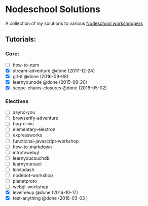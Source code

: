 # Nodeschool Solutions
A collection of my solutions to various [Nodeschool workshoppers](http://nodeschool.io/#workshoppers)

## Tutorials:

### Core:
- [ ] how-to-npm
- [X] stream-adventure @done (2017-12-24)
- [X] git-it @done (2016-09-08)
- [X] learnyounode @done (2015-08-20)
- [X] scope-chains-closures @done (2016-05-02)

### Electives
- [ ] async-you
- [ ] browserify-adventure
- [ ] bug-clinic
- [ ] elementary-electron
- [ ] expressworks
- [ ] functional-javascript-workshop
- [ ] how-to-markdown
- [ ] introtowebgl
- [ ] learnyoucouchdb
- [ ] learnyoureact
- [ ] lololodash
- [ ] nodebot-workshop
- [ ] planetproto
- [ ] webgl-workshop
- [X] levelmeup @done (2016-10-17)
- [X] test-anything @done (2016-03-03 )

